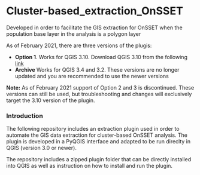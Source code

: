 # Cluster-based_extraction_OnSSET
Developed in order to facilitate the GIS extraction for OnSSET when the population base layer in the analysis is a polygon layer

As of February 2021, there are three versions of the plugis:

* **Option 1**. Works for QGIS 3.10. Download QGIS 3.10 from the following [link](https://qgis.org/downloads/QGIS-OSGeo4W-3.10.7-1-Setup-x86_64.exe)
* **Archive** Works for QGIS 3.4 and 3.2. These versions are no longer updated and you are recommended to use the newer versions

**Note:** As of February 2021 support of Option 2 and 3 is discontinued. These versions can still be used, but troubleshooting and changes will exclusively target the 3.10 version of the plugin.

### Introduction

The following repository includes an extraction plugin used in order to automate the GIS data extraction for cluster-based OnSSET analysis. The plugin is developed in a PyQGIS interface and adapted to be run direclty in QGIS (version 3.0 or newer). 

The repository includes a zipped plugin folder that can be directly installed into QGIS as well as instruction on how to install and run the plugin. 
